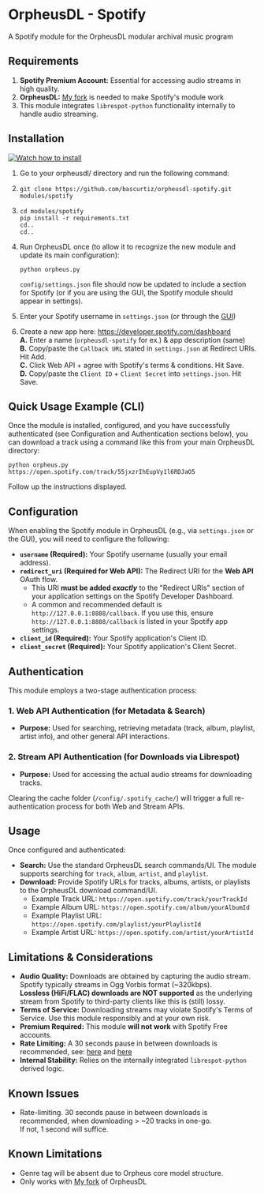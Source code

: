 # OrpheusDL - Spotify

A Spotify module for the OrpheusDL modular archival music program

## Requirements

1.  **Spotify Premium Account:** Essential for accessing audio streams in high quality.
2.  **OrpheusDL:** [My fork](https://github.com/bascurtiz/orpheusdl) is needed to make Spotify's module work
3.  This module integrates `librespot-python` functionality internally to handle audio streaming.

## Installation

[![Watch how to install](https://i.imgur.com/K1Mq9Ho.png)](https://youtu.be/dZPOc6WQ72w)

1.  Go to your orpheusdl/ directory and run the following command:
2.  ```
    git clone https://github.com/bascurtiz/orpheusdl-spotify.git modules/spotify
    ```
3.  ```
    cd modules/spotify
    pip install -r requirements.txt
    cd..
    cd..
    ```
4.  Run OrpheusDL once (to allow it to recognize the new module and update its main configuration):
    ```
    python orpheus.py
    ```
    `config/settings.json` file should now be updated to include a section for Spotify (or if you are using the GUI, the Spotify module should appear in settings).<p>
4.  Enter your Spotify username in `settings.json` (or through the [GUI](https://github.com/bascurtiz/orpheusdl-gui))<p>
5.  Create a new app here: https://developer.spotify.com/dashboard  
    **A.** Enter a name (`orpheusdl-spotify` for ex.) & app description (same)<br>
    **B.** Copy/paste the `Callback URL` stated in `settings.json` at Redirect URIs. Hit Add.<br>
    **C.** Click Web API + agree with Spotify's terms & conditions. Hit Save.<br>
    **D.** Copy/paste the `Client ID` + `Client Secret` into `settings.json`. Hit Save.<br>

## Quick Usage Example (CLI)

Once the module is installed, configured, and you have successfully authenticated (see Configuration and Authentication sections below), you can download a track using a command like this from your main OrpheusDL directory:

```
python orpheus.py https://open.spotify.com/track/55jxzrIhEupVy1l6RDJaO5
```
Follow up the instructions displayed.

## Configuration

When enabling the Spotify module in OrpheusDL (e.g., via `settings.json` or the GUI), you will need to configure the following:

*   **`username` (Required):** Your Spotify username (usually your email address).
*   **`redirect_uri` (Required for Web API):** The Redirect URI for the **Web API** OAuth flow.
    *   This URI **must be added *exactly*** to the "Redirect URIs" section of your application settings on the Spotify Developer Dashboard.
    *   A common and recommended default is `http://127.0.0.1:8888/callback`. If you use this, ensure `http://127.0.0.1:8888/callback` is listed in your Spotify app settings.
*   **`client_id` (Required):** Your Spotify application's Client ID.
*   **`client_secret` (Required):** Your Spotify application's Client Secret.    

## Authentication

This module employs a two-stage authentication process:

### 1. Web API Authentication (for Metadata & Search)

*   **Purpose:** Used for searching, retrieving metadata (track, album, playlist, artist info), and other general API interactions.

### 2. Stream API Authentication (for Downloads via Librespot)

*   **Purpose:** Used for accessing the actual audio streams for downloading tracks.

Clearing the cache folder (`/config/.spotify_cache/`) will trigger a full re-authentication process for both Web and Stream APIs.

## Usage

Once configured and authenticated:

*   **Search:** Use the standard OrpheusDL search commands/UI. The module supports searching for `track`, `album`, `artist`, and `playlist`.
*   **Download:** Provide Spotify URLs for tracks, albums, artists, or playlists to the OrpheusDL download command/UI.
    *   Example Track URL: `https://open.spotify.com/track/yourTrackId`
    *   Example Album URL: `https://open.spotify.com/album/yourAlbumId`
    *   Example Playlist URL: `https://open.spotify.com/playlist/yourPlaylistId`
    *   Example Artist URL: `https://open.spotify.com/artist/yourArtistId`

## Limitations & Considerations

*   **Audio Quality:** Downloads are obtained by capturing the audio stream. Spotify typically streams in Ogg Vorbis format (~320kbps).<br>
**Lossless (HiFi/FLAC) downloads are NOT supported** as the underlying stream from Spotify to third-party clients like this is (still) lossy.
*   **Terms of Service:** Downloading streams may violate Spotify\'s Terms of Service. Use this module responsibly and at your own risk.
*   **Premium Required:** This module **will not work** with Spotify Free accounts.
*   **Rate Limiting:** A 30 seconds pause in between downloads is recommended, see: [here](https://developer.spotify.com/documentation/web-api/concepts/rate-limits) and [here](https://github.com/zotify-dev/zotify/issues/186#issuecomment-2608381052)
*   **Internal Stability:** Relies on the internally integrated `librespot-python` derived logic.

## Known Issues

*   Rate-limiting. 30 seconds pause in between downloads is recommended, when downloading > ~20 tracks in one-go.<br>
If not, 1 second will suffice.

## Known Limitations

*   Genre tag will be absent due to Orpheus core model structure.
*   Only works with [My fork](https://github.com/bascurtiz/orpheusdl) of OrpheusDL